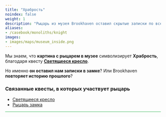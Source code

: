 ```yaml
---
title: "Храбрость"
noindex: false
weight: 1
description: "Рыцарь из музея Brookhaven оставил скрытые записки по всему замку."
aliases:
- /casebook/monoliths/knight
images: 
- images/maps/museum_inside.png
---
```


Мы знаем, что **картина с рыцарем в музее** символизирует **Храбрость**, благодаря квесту **[Светящееся кресло](/lore/quests/glowing_chair)**.  

Но именно **он оставил нам записки в замке**? Или Brookhaven **повторяет историю прошлого**?

### Связанные квесты, в которых участвует рыцарь  

- [Светящееся кресло](/lore/quests/glowing_chair)  
- [Рыцарь замка](/lore/quests/knight_of_the_castle)  

<hr style="background-color: #28b44c" size=8>
